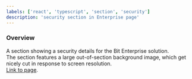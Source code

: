 ```yaml
---
labels: ['react', 'typescript', 'section', 'security']
description: 'security section in Enterprise page'
---
```


### Overview
  
A section showing a security details for the Bit Enterprise solution.  
The section features a large out-of-section background image, which get nicely cut in response to screen resolution.  
[Link to page](https://bit.dev/enterprise).